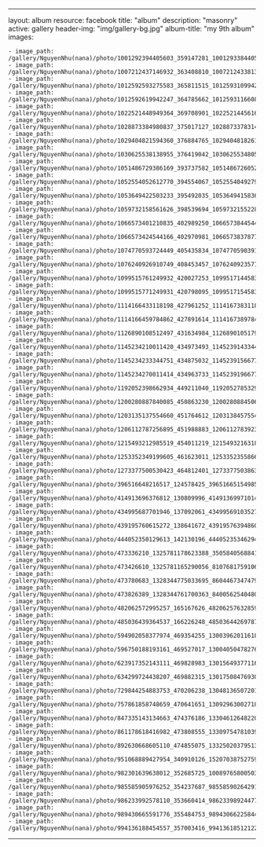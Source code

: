 
---
layout: album
resource: facebook
title: "album"
description: "masonry"
active: gallery
header-img: "img/gallery-bg.jpg"
album-title: "my 9th album"
images:
    
    - image_path: /gallery/NguyenNhu(nana)/photo/1001292394405603_359147281_1001293384405504_4687734108482912075_n.jpg
    - image_path: /gallery/NguyenNhu(nana)/photo/1007212437146932_363408810_1007212433813599_4535550095119166990_n.jpg
    - image_path: /gallery/NguyenNhu(nana)/photo/1012592593275583_365811515_1012593109942198_8370241671419524118_n.jpg
    - image_path: /gallery/NguyenNhu(nana)/photo/1012592619942247_364785662_1012593116608864_3522053104837336177_n.jpg
    - image_path: /gallery/NguyenNhu(nana)/photo/1022521448949364_369708901_1022521445616031_3307142237952289227_n.jpg
    - image_path: /gallery/NguyenNhu(nana)/photo/1028873384980837_375017127_1028873378314171_8022547181531778104_n.jpg
    - image_path: /gallery/NguyenNhu(nana)/photo/1029404821594360_376884765_1029404818261027_8348504299001402217_n.jpg
    - image_path: /gallery/NguyenNhu(nana)/photo/1030625538138955_376419042_1030625534805622_902902389022245527_n.jpg
    - image_path: /gallery/NguyenNhu(nana)/photo/1051486729386169_393737582_1051486726052836_2208370263492813154_n.jpg
    - image_path: /gallery/NguyenNhu(nana)/photo/1052554052612770_394554067_1052554049279437_2031148638451245028_n.jpg
    - image_path: /gallery/NguyenNhu(nana)/photo/1053649422503233_395492035_1053649415836567_1078477884442428390_n.jpg
    - image_path: /gallery/NguyenNhu(nana)/photo/1059732158561626_398539694_1059732155228293_3377474520445119150_n.jpg
    - image_path: /gallery/NguyenNhu(nana)/photo/1066573401210835_402989250_1066573844544124_8825894382414682426_n.jpg
    - image_path: /gallery/NguyenNhu(nana)/photo/1066573424544166_402970981_1066573837877458_5572907263513657841_n.jpg
    - image_path: /gallery/NguyenNhu(nana)/photo/1074770593724449_405435834_1074770590391116_6067075997892036648_n.jpg
    - image_path: /gallery/NguyenNhu(nana)/photo/1076240926910749_408453457_1076240923577416_4596352797048002587_n.jpg
    - image_path: /gallery/NguyenNhu(nana)/photo/1099515761249932_420027253_1099517144583127_2989064772445186928_n.jpg
    - image_path: /gallery/NguyenNhu(nana)/photo/1099515771249931_420798095_1099517154583126_6318195573792054141_n.jpg
    - image_path: /gallery/NguyenNhu(nana)/photo/1114166433118198_427961252_1114167383118103_5845512642777204675_n.jpg
    - image_path: /gallery/NguyenNhu(nana)/photo/1114166459784862_427891614_1114167389784769_4359322287720355703_n.jpg
    - image_path: /gallery/NguyenNhu(nana)/photo/1126890108512497_431634984_1126890105179164_836017313358483787_n.jpg
    - image_path: /gallery/NguyenNhu(nana)/photo/1145234210011420_434973493_1145239143344260_8453655843969346158_n.jpg
    - image_path: /gallery/NguyenNhu(nana)/photo/1145234233344751_434875032_1145239156677592_7392653689670010608_n.jpg
    - image_path: /gallery/NguyenNhu(nana)/photo/1145234270011414_434963733_1145239196677588_7736362690350336418_n.jpg
    - image_path: /gallery/NguyenNhu(nana)/photo/1192052398662934_449211040_1192052785329562_65400268608093251_n.jpg
    - image_path: /gallery/NguyenNhu(nana)/photo/1200280887840085_450863230_1200280884506752_2153961720457886275_n.jpg
    - image_path: /gallery/NguyenNhu(nana)/photo/1203135137554660_451764612_1203138457554328_2087096160363512877_n.jpg
    - image_path: /gallery/NguyenNhu(nana)/photo/1206112787256895_451988883_1206112783923562_3576926621459343406_n.jpg
    - image_path: /gallery/NguyenNhu(nana)/photo/1215493212985519_454011219_1215493216318852_174523473439780958_n.jpg
    - image_path: /gallery/NguyenNhu(nana)/photo/1253352349199605_461623011_1253352355866271_3727494103730066572_n.jpg
    - image_path: /gallery/NguyenNhu(nana)/photo/1273377500530423_464812401_1273377503863756_5569464852719664289_n.jpg
    - image_path: /gallery/NguyenNhu(nana)/photo/396516648216517_124578425_396516651549850_9152879592543651035_n.jpg
    - image_path: /gallery/NguyenNhu(nana)/photo/414913696376812_130809996_414913699710145_1916483596596408551_n.jpg
    - image_path: /gallery/NguyenNhu(nana)/photo/434995687701946_137092061_434995691035279_6499567934696495998_n.jpg
    - image_path: /gallery/NguyenNhu(nana)/photo/439195760615272_138641672_439195763948605_7474780782255577781_n.jpg
    - image_path: /gallery/NguyenNhu(nana)/photo/444052350129613_142130196_444052353462946_4836484228769268282_n.jpg
    - image_path: /gallery/NguyenNhu(nana)/photo/473336210_1325781178623388_3505840568841234746_n.jpg
    - image_path: /gallery/NguyenNhu(nana)/photo/473426610_1325781165290056_810768175910659392_n.jpg
    - image_path: /gallery/NguyenNhu(nana)/photo/473780683_1328344775033695_8604467347479678850_n.jpg
    - image_path: /gallery/NguyenNhu(nana)/photo/473826389_1328344761700363_8400562540480648833_n.jpg
    - image_path: /gallery/NguyenNhu(nana)/photo/482062572995257_165167626_482062576328590_6131489997701863210_n.jpg
    - image_path: /gallery/NguyenNhu(nana)/photo/485036439364537_166226248_485036442697870_7170269912033483374_n.jpg
    - image_path: /gallery/NguyenNhu(nana)/photo/594902058377974_469354255_1300396201161886_5935611876149928374_n.jpg
    - image_path: /gallery/NguyenNhu(nana)/photo/596750188193161_469527017_1300405047827668_8497969537332113853_n.jpg
    - image_path: /gallery/NguyenNhu(nana)/photo/623917352143111_469828983_1301564937711679_5779333225956796877_n.jpg
    - image_path: /gallery/NguyenNhu(nana)/photo/634299724438207_469882315_1301750847693088_5398607802299616062_n.jpg
    - image_path: /gallery/NguyenNhu(nana)/photo/729844254883753_470206238_1304813650720141_8110204763415813052_n.jpg
    - image_path: /gallery/NguyenNhu(nana)/photo/757861858748659_470641651_1309296300271876_7064282057703157267_n.jpg
    - image_path: /gallery/NguyenNhu(nana)/photo/847335143134663_474376186_1330461264822046_8487181532685049496_n.jpg
    - image_path: /gallery/NguyenNhu(nana)/photo/861178618416982_473808555_1330975478103958_3430569013405942736_n.jpg
    - image_path: /gallery/NguyenNhu(nana)/photo/892630668605110_474855075_1332502037951302_2560783057659377117_n.jpg
    - image_path: /gallery/NguyenNhu(nana)/photo/951068889427954_340910126_152070387527592_2065905721169067352_n.jpg
    - image_path: /gallery/NguyenNhu(nana)/photo/982301639638012_352685725_1008976580050337_2275143695147661611_n.jpg
    - image_path: /gallery/NguyenNhu(nana)/photo/985585905976252_354237687_985585902642919_1454153468686271151_n.jpg
    - image_path: /gallery/NguyenNhu(nana)/photo/986233992578110_353660414_986233989244777_3642701447900668562_n.jpg
    - image_path: /gallery/NguyenNhu(nana)/photo/989430665591776_355484753_989430662258443_8131922797011904430_n.jpg
    - image_path: /gallery/NguyenNhu(nana)/photo/994136188454557_357003416_994136185121224_7937620397888339352_n.jpg
---